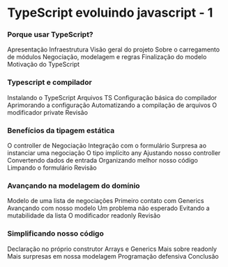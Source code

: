 # TypeScript evoluindo javascript - 1

### Porque usar TypeScript?

Apresentação
Infraestrutura
Visão geral do projeto
Sobre o carregamento de módulos
Negociação, modelagem e regras
Finalização do modelo
Motivação do TypeScript

### Typescript e compilador

Instalando o TypeScript
Arquivos TS
Configuração básica do compilador
Aprimorando a configuração
Automatizando a compilação de arquivos
O modificador private
Revisão

### Benefícios da tipagem estática

O controller de Negociação
Integração com o formulário
Surpresa ao instanciar uma negociação
O tipo implícito any
Ajustando nosso controller
Convertendo dados de entrada
Organizando melhor nosso código
Limpando o formulário
Revisão

### Avançando na modelagem do domínio

Modelo de uma lista de negociações
Primeiro contato com Generics
Avançando com nosso modelo
Um problema não esperado
Evitando a mutabilidade da lista
O modificador readonly
Revisão

### Simplificando nosso código

Declaração no próprio construtor
Arrays e Generics
Mais sobre readonly
Mais surpresas em nossa modelagem
Programação defensiva
Conclusão
